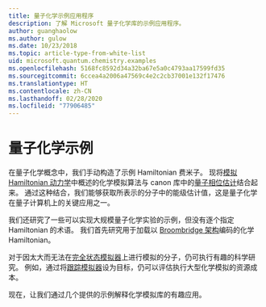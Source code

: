 ```yaml
---
title: 量子化学示例应用程序
description: 了解 Microsoft 量子化学库的示例应用程序。
author: guanghaolow
ms.author: gulow
ms.date: 10/23/2018
ms.topic: article-type-from-white-list
uid: microsoft.quantum.chemistry.examples
ms.openlocfilehash: 5168fc8592d34a32ba67e5a0c4793aa17599fd35
ms.sourcegitcommit: 6ccea4a2006a47569c4e2c2cb37001e132f17476
ms.translationtype: HT
ms.contentlocale: zh-CN
ms.lasthandoff: 02/28/2020
ms.locfileid: "77906485"
---
```

# <a name="quantum-chemistry-examples"></a>量子化学示例

在量子化学概念中，我们手动构造了示例 Hamiltonian 费米子。 现将[模拟 Hamiltonian 动力学](xref:microsoft.quantum.libraries.standard.algorithms)中概述的化学模拟算法与 canon 库中的[量子相位估计](xref:microsoft.quantum.libraries.characterization)结合起来。 通过这种结合，我们能够获取所表示的分子中的能级估计值，这是量子化学在量子计算机上的关键应用之一。 

我们还研究了一些可以实现大规模量子化学实验的示例，但没有逐个指定 Hamiltonian 的术语。 我们首先研究用于加载以 [Broombridge 架构](xref:microsoft.quantum.libraries.chemistry.schema.broombridge)编码的化学 Hamiltonian。

对于因太大而无法在[完全状态模拟器](xref:microsoft.quantum.machines.full-state-simulator)上进行模拟的分子，仍可执行有趣的科学研究。 例如，通过将[跟踪模拟器](xref:microsoft.quantum.machines.qc-trace-simulator.intro)设为目标，仍可以评估执行大型化学模拟的资源成本。

现在，让我们通过几个提供的示例解释化学模拟库的有趣应用。
